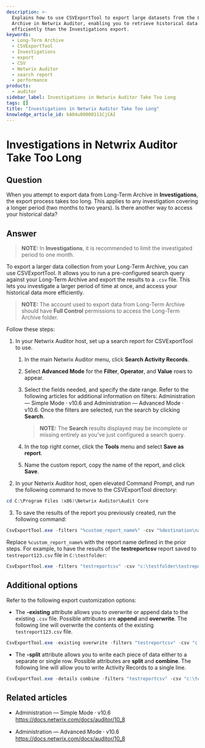 ```yaml
---
description: >-
  Explains how to use CSVExportTool to export large datasets from the Long-Term
  Archive in Netwrix Auditor, enabling you to retrieve historical data more
  efficiently than the Investigations export.
keywords:
  - Long-Term Archive
  - CSVExportTool
  - Investigations
  - export
  - CSV
  - Netwrix Auditor
  - search report
  - performance
products:
  - auditor
sidebar_label: Investigations in Netwrix Auditor Take Too Long
tags: []
title: "Investigations in Netwrix Auditor Take Too Long"
knowledge_article_id: kA04u00000111CjCAI
---
```


# Investigations in Netwrix Auditor Take Too Long

## Question

When you attempt to export data from Long-Term Archive in **Investigations**, the export process takes too long. This applies to any investigation covering a longer period (two months to two years). Is there another way to access your historical data?

## Answer

> **NOTE:** In **Investigations**, it is recommended to limit the investigated period to one month.

To export a larger data collection from your Long-Term Archive, you can use CSVExportTool. It allows you to run a pre-configured search query against your Long-Term Archive and export the results to a `.csv` file. This lets you investigate a larger period of time at once, and access your historical data more efficiently.

> **NOTE:** The account used to export data from Long-Term Archive should have **Full Control** permissions to access the Long-Term Archive folder.

Follow these steps:

1. In your Netwrix Auditor host, set up a search report for CSVExportTool to use.

   1. In the main Netwrix Auditor menu, click **Search Activity Records**.
   2. Select **Advanced Mode** for the **Filter**, **Operator**, and **Value** rows to appear.
   3. Select the fields needed, and specify the date range. Refer to the following articles for additional information on filters: Administration — Simple Mode ⸱ v10.6 and Administration — Advanced Mode ⸱ v10.6. Once the filters are selected, run the search by clicking **Search**.

      > **NOTE:** The **Search** results displayed may be incomplete or missing entirely as you've just configured a search query.

   4. In the top right corner, click the **Tools** menu and select **Save as report**.
   5. Name the custom report, copy the name of the report, and click **Save**.

2. In your Netwrix Auditor host, open elevated Command Prompt, and run the following command to move to the CSVExportTool directory:

```powershell
cd C:\Program Files (x86)\Netwrix Auditor\Audit Core
```

3. To save the results of the report you previously created, run the following command:

```powershell
CsvExportTool.exe -filters "%custom_report_name%" -csv "%destination\name.csv%"
```

Replace `%custom_report_name%` with the report name defined in the prior steps. For example, to have the results of the **testreportcsv** report saved to `testreport123.csv` file in `C:\testfolder`:

```powershell
CsvExportTool.exe -filters "testreportcsv" -csv "c:\testfolder\testreport123.csv"
```

## Additional options

Refer to the following export customization options:

- The **-existing** attribute allows you to overwrite or append data to the existing `.csv` file. Possible attributes are **append** and **overwrite**. The following line will overwrite the contents of the existing `testreport123.csv` file.

```powershell
CsvExportTool.exe -existing overwrite -filters "testreportcsv" -csv "c:\testfolder\testreport123.csv"
```

- The **-split** attribute allows you to write each piece of data either to a separate or single row. Possible attributes are **split** and **combine**. The following line will allow you to write Activity Records to a single line.

```powershell
CsvExportTool.exe -details combine -filters "testreportcsv" -csv "c:\testfolder\testreport123.csv"
```

## Related articles

- Administration — Simple Mode ⸱ v10.6  
  https://docs.netwrix.com/docs/auditor/10_8

- Administration — Advanced Mode ⸱ v10.6  
  https://docs.netwrix.com/docs/auditor/10_8
